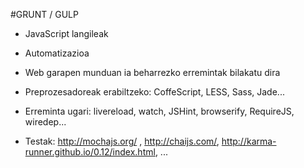 #GRUNT / GULP

* JavaScript langileak

* Automatizazioa

* Web garapen munduan ia beharrezko erremintak bilakatu dira

* Preprozesadoreak erabiltzeko: CoffeScript, LESS, Sass, Jade...

* Erreminta ugari: livereload, watch, JSHint, browserify, RequireJS, wiredep...

* Testak: <http://mochajs.org/> , <http://chaijs.com/>, <http://karma-runner.github.io/0.12/index.html>, ...

